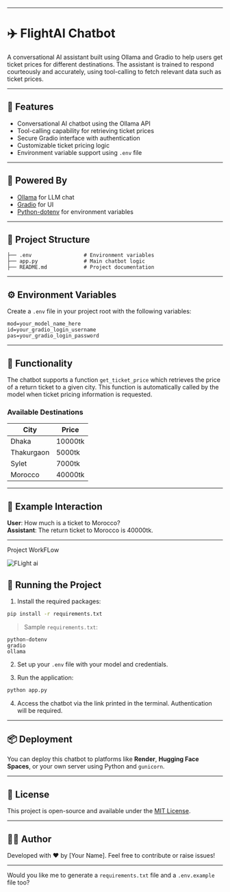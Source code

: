 
---

# ✈️ FlightAI Chatbot

A conversational AI assistant built using Ollama and Gradio to help users get ticket prices for different destinations. The assistant is trained to respond courteously and accurately, using tool-calling to fetch relevant data such as ticket prices.

---

## 🚀 Features

- Conversational AI chatbot using the Ollama API  
- Tool-calling capability for retrieving ticket prices  
- Secure Gradio interface with authentication  
- Customizable ticket pricing logic  
- Environment variable support using `.env` file  

---

## 🧠 Powered By

- [Ollama](https://ollama.com) for LLM chat  
- [Gradio](https://www.gradio.app) for UI  
- [Python-dotenv](https://pypi.org/project/python-dotenv/) for environment variables

---

## 📁 Project Structure

```
├── .env                 # Environment variables
├── app.py               # Main chatbot logic
├── README.md            # Project documentation
```

---

## ⚙️ Environment Variables

Create a `.env` file in your project root with the following variables:

```env
mod=your_model_name_here
id=your_gradio_login_username
pas=your_gradio_login_password
```

---

## 🧩 Functionality

The chatbot supports a function `get_ticket_price` which retrieves the price of a return ticket to a given city. This function is automatically called by the model when ticket pricing information is requested.

### Available Destinations

| City        | Price     |
|-------------|-----------|
| Dhaka       | 10000tk   |
| Thakurgaon  | 5000tk    |
| Sylet       | 7000tk    |
| Morocco     | 40000tk   |

---

## 💬 Example Interaction

**User**: How much is a ticket to Morocco?  
**Assistant**: The return ticket to Morocco is 40000tk.

---
Project WorkFLow

![FLight ai](https://github.com/user-attachments/assets/86a9a6be-e7fe-47d5-987d-808ab350fa32)


## 🔐 Running the Project

1. Install the required packages:

```bash
pip install -r requirements.txt
```

> Sample `requirements.txt`:
```
python-dotenv
gradio
ollama
```

2. Set up your `.env` file with your model and credentials.

3. Run the application:

```bash
python app.py
```

4. Access the chatbot via the link printed in the terminal. Authentication will be required.

---

## 📦 Deployment

You can deploy this chatbot to platforms like **Render**, **Hugging Face Spaces**, or your own server using Python and `gunicorn`.

---

## 📝 License

This project is open-source and available under the [MIT License](LICENSE).

---

## 👩‍💻 Author

Developed with ❤️ by [Your Name]. Feel free to contribute or raise issues!

---

Would you like me to generate a `requirements.txt` file and a `.env.example` file too?
